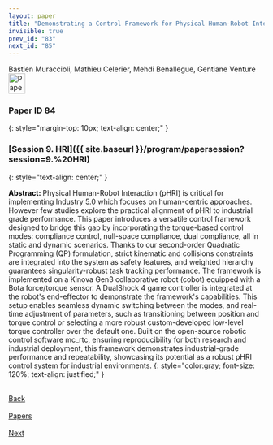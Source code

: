 ```yaml
---
layout: paper
title: "Demonstrating a Control Framework for Physical Human-Robot Interaction Toward Industrial Applications"
invisible: true
prev_id: "83"
next_id: "85"
---
```

<div class="paper-authors">
  <div class="paper-author-box">
    <div class="paper-author-name">Bastien Muraccioli, Mathieu Celerier, Mehdi Benallegue, Gentiane Venture</div>
    <div class="paper-author-uni"></div>
  </div>
</div>

<div class="paper-pdf">
  <div>
    <a href="https://www.roboticsproceedings.org/rss21/p084.pdf" title="Download PDF" target="_blank">
      <img src="{{ site.baseurl }}/images/paper_link_cardinal_red.png" alt="Paper PDF" width="33" height="40" />
    </a>
  </div>
</div>

### Paper ID 84
{: style="margin-top: 10px; text-align: center;" }

### [Session 9. HRI]({{ site.baseurl }}/program/papersession?session=9.%20HRI)
{: style="text-align: center;" }

<b style="color: black;">Abstract: </b>Physical Human-Robot Interaction (pHRI) is critical for implementing Industry 5.0 which focuses on human-centric approaches. However few studies explore the practical alignment of pHRI to industrial grade performance. This paper introduces a versatile control framework designed to bridge this gap by incorporating the torque-based control modes: compliance control, null-space compliance,  dual compliance, all in static and dynamic scenarios. Thanks to our second-order Quadratic Programming (QP) formulation, strict kinematic and collisions constraints are integrated into the system as safety features, and weighted hierarchy guarantees singularity-robust task tracking performance. The framework is implemented on a Kinova Gen3 collaborative robot (cobot) equipped with a Bota force/torque sensor. A DualShock 4 game controller is integrated at the robot's end-effector to demonstrate the framework's capabilities. This setup enables seamless dynamic switching between the modes, and real-time adjustment of parameters, such as transitioning between position and torque control or selecting a more robust custom-developed low-level torque controller over the default one. Built on the open-source robotic control software mc_rtc, ensuring reproducibility for both research and industrial deployment, this framework demonstrates industrial-grade performance and repeatability, showcasing its potential as a robust pHRI control system for industrial environments.
{: style="color:gray; font-size: 120%; text-align: justified;" }

<div class="paper-menu">
  <div class="paper-menu-inner">
    <a href="{{ site.baseurl }}/program/papers/83/" title="Previous Paper">
            <div class="paper-menu-icon">
                <i class="fa fa-chevron-left"></i><br>
                <span class="paper-menu-label">Back</span>
            </div>
        </a>
    <a href="{{ site.baseurl }}/program/papers" title="All Papers">
      <div class="paper-menu-icon">
        <i class="fa fa-list"></i><br>
        <span class="paper-menu-label">Papers</span>
      </div>
    </a>
    <a href="{{ site.baseurl }}/program/papers/85/" title="Next Paper">
            <div class="paper-menu-icon">
                <i class="fa fa-chevron-right"></i><br>
                <span class="paper-menu-label">Next</span>
            </div>
        </a>
  </div>
</div>

